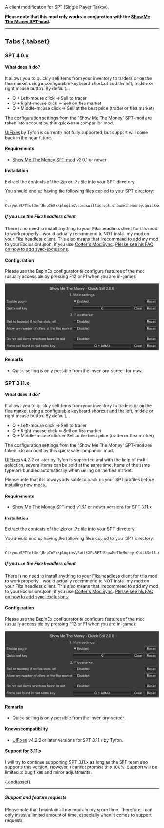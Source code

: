 A client modification for SPT (Single Player Tarkov).

**Please note that this mod only works in conjunction with the [Show Me The Money SPT-mod](https://forge.sp-tarkov.com/mod/2299/show-me-the-money).**

___

## Tabs {.tabset}

### SPT 4.0.x
#### What does it do?

It allows you to quickly sell items from your inventory to traders or on the flea market using a configurable keyboard shortcut and the left, middle or right mouse button. By default...

- Q + Left-mouse click => Sell to trader
- Q + Right-mouse click => Sell on flea market
- Q + Middle-mouse click => Sell at the best price (trader or flea market)

The configuration settings from the "Show Me The Money" SPT-mod are taken into account by this quick-sale companion mod.

[UIFixes](https://forge.sp-tarkov.com/mod/1342/ui-fixes) by Tyfon is currently not fully supported, but support will come back in the near future.

#### Requirements

- [Show Me The Money SPT-mod](https://forge.sp-tarkov.com/mod/2299/show-me-the-money) v2.0.1 or newer

#### Installation

Extract the contents of the .zip or .7z file into your SPT directory. 

You should end up having the following files copied to your SPT directory:
```
- C:\yourSPTfolder\BepInEx\plugins\com.swiftxp.spt.showmethemoney.quicksell\SwiftXP.SPT.ShowMeTheMoney.QuickSell.Client.dll
```

##### If you use the Fika headless client

There is no need to install anything to your Fika headless client for this mod to work properly. I would actually recommend to NOT install my mod on your Fika headless client. This also means that I recommend to add my mod to your Exclusions.json, if you use [Corter's Mod Sync](https://github.com/c-orter/ModSync). [Please see his FAQ on how to add sync-exclusions](https://github.com/c-orter/ModSync/wiki/Configuration#exclusions).

#### Configuration

Please use the BepInEx configurator to configure features of the mod (usually accessible by pressing F12 or F1 when you are in-game):

![BepInEx Plugin Configuration](https://raw.githubusercontent.com/swiftxp-hub/spt-show-me-the-money-quick-sell/refs/heads/main/Assets/plugin-configuration.png)

#### Remarks

- Quick-selling is only possible from the inventory-screen for now.

### SPT 3.11.x
#### What does it do?

It allows you to quickly sell items from your inventory to traders or on the flea market using a configurable keyboard shortcut and the left, middle or right mouse button. By default...

- Q + Left-mouse click => Sell to trader
- Q + Right-mouse click => Sell on flea market
- Q + Middle-mouse click => Sell at the best price (trader or flea market)

The configuration settings from the "Show Me The Money" SPT-mod are taken into account by this quick-sale companion mod.

[UIFixes](https://forge.sp-tarkov.com/mod/1342/ui-fixes) v4.2.2 or later by Tyfon is supported and with the help of multi-selection, several items can be sold at the same time. Items of the same type are bundled automatically when selling on the flea market.

Please note that it is always advisable to back up your SPT profiles before installing new mods.

#### Requirements

- [Show Me The Money SPT-mod](https://forge.sp-tarkov.com/mod/2299/show-me-the-money) v1.6.1 or newer versions for SPT 3.11.x

#### Installation

Extract the contents of the .zip or .7z file into your SPT directory. 

You should end up having the following files copied to your SPT directory:
```
- C:\yourSPTfolder\BepInEx\plugins\SwiftXP.SPT.ShowMeTheMoney.QuickSell.dll
```

##### If you use the Fika headless client

There is no need to install anything to your Fika headless client for this mod to work properly. I would actually recommend to NOT install my mod on your Fika headless client. This also means that I recommend to add my mod to your Exclusions.json, if you use [Corter's Mod Sync](https://github.com/c-orter/ModSync). [Please see his FAQ on how to add sync-exclusions](https://github.com/c-orter/ModSync/wiki/Configuration#exclusions).

#### Configuration

Please use the BepInEx configurator to configure features of the mod (usually accessible by pressing F12 or F1 when you are in-game):

![BepInEx Plugin Configuration](https://raw.githubusercontent.com/swiftxp-hub/spt-show-me-the-money-quick-sell/refs/heads/main-spt311/Assets/plugin-configuration.png)

#### Remarks

- Quick-selling is only possible from the inventory-screen.

#### Known compatibility

- [UIFixes](https://forge.sp-tarkov.com/mod/1342/ui-fixes) v4.2.2 or later versions for SPT 3.11.x by Tyfon. 

#### Support for 3.11.x

I will try to continue supporting SPT 3.11.x as long as the SPT team also supports this version. However, I cannot promise this 100%. Support will be limited to bug fixes and minor adjustments.

{.endtabset}

___

##### Support and feature requests

Please note that I maintain all my mods in my spare time. Therefore, I can only invest a limited amount of time, especially when it comes to support requests.